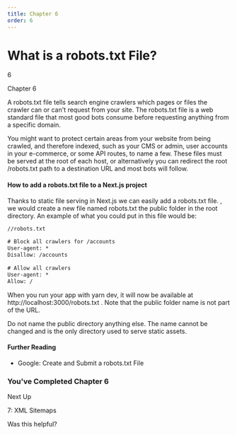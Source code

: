 ```yaml
---
title: Chapter 6
order: 6
---
```


# What is a robots.txt File?

6

Chapter 6

A robots.txt file tells search engine crawlers which pages or files the crawler can or can't
request from your site. The robots.txt file is a web standard file that most good bots consume before requesting anything from a specific domain.

You might want to protect certain areas from your website from being crawled, and therefore indexed, such as your CMS or admin, user accounts in your e-commerce, or some API routes, to name a few. These files must be served at the root of each host, or alternatively you can redirect the root /robots.txt path to a destination URL and most bots will follow.

#### How to add a robots.txt file to a Next.js project

Thanks to static file serving in Next.js we can easily add a robots.txt file. , we would create a new file named robots.txt the public folder in the root directory. An example of what you could put in this file would be:

```txt
//robots.txt
 
# Block all crawlers for /accounts
User-agent: *
Disallow: /accounts
 
# Allow all crawlers
User-agent: *
Allow: /
```

When you run your app with yarn dev, it will now be available at http://localhost:3000/robots.txt . Note that the public folder name is not part of the URL.

Do not name the public directory anything else. The name cannot be changed and is the only directory used to serve static assets.

#### Further Reading

- Google: Create and Submit a robots.txt File

### You've Completed Chapter 6

Next Up

7: XML Sitemaps

Was this helpful?